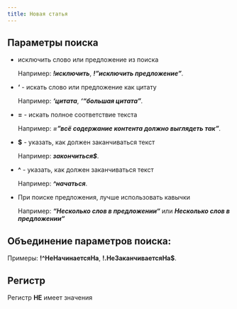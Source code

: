 ```yaml
---
title: Новая статья
---
```


## Параметры поиска

-  исключить слово или предложение из поиска

   Например: ***!исключить***, ***!”исключить предложение”**.*

-  **‘** - искать слово или предложение как цитату

   Например: ***‘цитата***, ***‘“большая цитата”**.*

-  **=** - искать полное соответствие текста

   Например: ***=”всё содержание контента должно выглядеть так”**.*

-  **$** - указать, как должен заканчиваться текст

   Например: ***закончиться$***.

-  **^** - указать, как должен заканчиваться текст

   Например: ***^начаться***.

-  При поиске предложения, лучше использовать кавычки

   Например: ***“Несколько слов в предложении“*** или ***Несколько слов в предложении“***

## Объединение параметров поиска:

Примеры: **!^НеНачинаетсяНа**, **!.НеЗаканчиваетсяНа$**.

## Регистр

Регистр **НЕ** имеет значения
